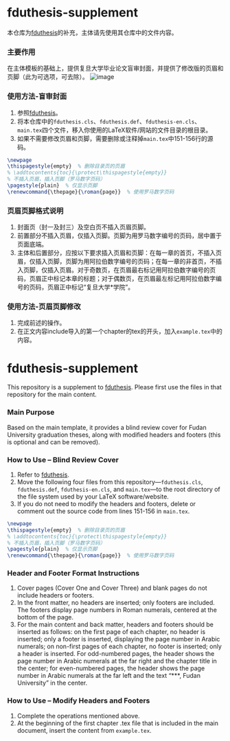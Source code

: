 # fduthesis-supplement

本仓库为[fduthesis](https://github.com/stone-zeng/fduthesis)的补充，主体请先使用其仓库中的文件内容。

### 主要作用

在主体模板的基础上，提供复旦大学毕业论文盲审封面，并提供了修改版的页眉和页脚（此为可选项，可去除）。
![image](https://github.com/user-attachments/assets/e7009b4a-f060-477b-91b8-5cc1cff25062)

### 使用方法-盲审封面

1. 参照[fduthesis]([https://zhuanlan.zhihu.com/p/654414894](https://github.com/stone-zeng/fduthesis))。
2. 将本仓库中的`fduthesis.cls`、`fduthesis.def`、`fduthesis-en.cls`、`main.tex`四个文件，移入你使用的LaTeX软件/网站的文件目录的根目录。
3. 如果不需要修改页眉和页脚，需要删除或注释掉`main.tex`中151-156行的源码。
  ```latex
  \newpage
  \thispagestyle{empty}  % 删除目录页的页眉
  % \addtocontents{toc}{\protect\thispagestyle{empty}}
  % 不插入页眉，插入页脚（罗马数字页码）
  \pagestyle{plain}  % 仅显示页脚
  \renewcommand{\thepage}{\roman{page}}  % 使用罗马数字页码
  ```

### 页眉页脚格式说明
1. 封面页（封一及封三）及空白页不插入页眉页脚。
2. 前置部分不插入页眉，仅插入页脚。页脚为用罗马数字编号的页码，居中置于页面底端。 
3. 主体和后置部分，应按以下要求插入页眉和页脚：在每一章的首页，不插入页眉，仅插入页脚，页脚为用阿拉伯数字编号的页码；在每一章的非首页，不插入页脚，仅插入页眉。对于奇数页，在页眉最右标记用阿拉伯数字编号的页码，页眉正中标记本章的标题；对于偶数页，在页眉最左标记用阿拉伯数字编号的页码，页眉正中标记“复旦大学*学院”。 

### 使用方法-页眉页脚修改

1. 完成前述的操作。
2. 在正文内容include导入的第一个chapter的tex的开头，加入`example.tex`中的内容。

# fduthesis-supplement

This repository is a supplement to [fduthesis]([https://zhuanlan.zhihu.com/p/654414894](https://github.com/stone-zeng/fduthesis)). Please first use the files in that repository for the main content.

### Main Purpose

Based on the main template, it provides a blind review cover for Fudan University graduation theses, along with modified headers and footers (this is optional and can be removed).

### How to Use – Blind Review Cover

1. Refer to [fduthesis]([https://zhuanlan.zhihu.com/p/654414894](https://github.com/stone-zeng/fduthesis)).
2. Move the following four files from this repository—`fduthesis.cls`, `fduthesis.def`, `fduthesis-en.cls`, and `main.tex`—to the root directory of the file system used by your LaTeX software/website.
3. If you do not need to modify the headers and footers, delete or comment out the source code from lines 151-156 in `main.tex`.
  ```latex
  \newpage
  \thispagestyle{empty}  % 删除目录页的页眉
  % \addtocontents{toc}{\protect\thispagestyle{empty}}
  % 不插入页眉，插入页脚（罗马数字页码）
  \pagestyle{plain}  % 仅显示页脚
  \renewcommand{\thepage}{\roman{page}}  % 使用罗马数字页码
```

### Header and Footer Format Instructions

1. Cover pages (Cover One and Cover Three) and blank pages do not include headers or footers.
2. In the front matter, no headers are inserted; only footers are included. The footers display page numbers in Roman numerals, centered at the bottom of the page.
3. For the main content and back matter, headers and footers should be inserted as follows: on the first page of each chapter, no header is inserted; only a footer is inserted, displaying the page number in Arabic numerals; on non-first pages of each chapter, no footer is inserted; only a header is inserted. For odd-numbered pages, the header shows the page number in Arabic numerals at the far right and the chapter title in the center; for even-numbered pages, the header shows the page number in Arabic numerals at the far left and the text “***, Fudan University” in the center.


### How to Use – Modify Headers and Footers

1. Complete the operations mentioned above.
2. At the beginning of the first chapter .tex file that is included in the main document, insert the content from `example.tex`.
